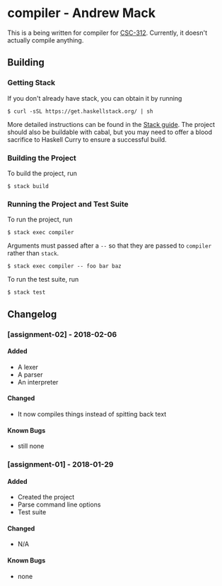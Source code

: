 # compiler - Andrew Mack
This is a being written for compiler for
[CSC-312](http://www.cs.grinnell.edu/~osera/courses/csc312/18sp/).
Currently, it doesn't actually compile anything.

## Building
### Getting Stack
If you don't already have stack, you can obtain it by running
```
$ curl -sSL https://get.haskellstack.org/ | sh
```
More detailed instructions can be found in the
[Stack guide](https://docs.haskellstack.org). The project should also be
buildable with cabal, but you may need to offer a blood sacrifice to Haskell
Curry to ensure a successful build.

### Building the Project
To build the project, run
```
$ stack build
```
### Running the Project and Test Suite
To run the project, run
```
$ stack exec compiler
```

Arguments must passed after a `--` so that they are passed to `compiler` rather
than `stack`.
```
$ stack exec compiler -- foo bar baz
```

To run the test suite, run
```
$ stack test
```

## Changelog

### [assignment-02] - 2018-02-06
#### Added
- A lexer
- A parser
- An interpreter
#### Changed
- It now compiles things instead of spitting back text
#### Known Bugs
- still none

### [assignment-01] - 2018-01-29
#### Added
- Created the project
- Parse command line options
- Test suite
#### Changed
- N/A
#### Known Bugs
- none
